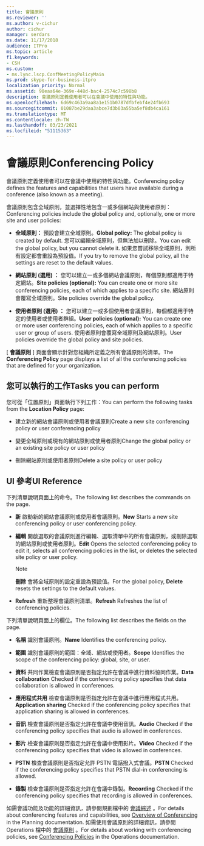 ```yaml
---
title: 會議原則
ms.reviewer: ''
ms.author: v-cichur
author: cichur
manager: serdars
ms.date: 11/17/2018
audience: ITPro
ms.topic: article
f1.keywords:
- CSH
ms.custom:
- ms.lync.lscp.ConfMeetingPolicyMain
ms.prod: skype-for-business-itpro
localization_priority: Normal
ms.assetid: 90eaa64e-369e-448d-bac4-2574c7c598b8
description: 會議原則定義使用者可以在會議中使用的特性與功能。
ms.openlocfilehash: 6d69c463a9aa8a1e151b0787dfbfebf4e24fb693
ms.sourcegitcommit: 01087be29daa3abce7d3b03a55ba5ef8db4ca161
ms.translationtype: MT
ms.contentlocale: zh-TW
ms.lasthandoff: 03/23/2021
ms.locfileid: "51115363"
---
```

# <a name="conferencing-policy"></a><span data-ttu-id="b362d-103">會議原則</span><span class="sxs-lookup"><span data-stu-id="b362d-103">Conferencing Policy</span></span>

<span data-ttu-id="b362d-104">會議原則定義使用者可以在會議中使用的特性與功能。</span><span class="sxs-lookup"><span data-stu-id="b362d-104">Conferencing policy defines the features and capabilities that users have available during a conference (also known as a meeting).</span></span>

<span data-ttu-id="b362d-105">會議原則包含全域原則，並選擇性地包含一或多個網站與使用者原則：</span><span class="sxs-lookup"><span data-stu-id="b362d-105">Conferencing policies include the global policy and, optionally, one or more site and user policies:</span></span>

- <span data-ttu-id="b362d-106">**全域原則：** 預設會建立全域原則。</span><span class="sxs-lookup"><span data-stu-id="b362d-106">**Global policy:** The global policy is created by default.</span></span> <span data-ttu-id="b362d-107">您可以編輯全域原則，但無法加以刪除。</span><span class="sxs-lookup"><span data-stu-id="b362d-107">You can edit the global policy, but you cannot delete it.</span></span> <span data-ttu-id="b362d-108">如果您嘗試移除全域原則，則所有設定都會重設為預設值。</span><span class="sxs-lookup"><span data-stu-id="b362d-108">If you try to remove the global policy, all the settings are reset to the default values.</span></span>

- <span data-ttu-id="b362d-109">**網站原則 (選用) ：** 您可以建立一或多個網站會議原則，每個原則都適用于特定網站。</span><span class="sxs-lookup"><span data-stu-id="b362d-109">**Site policies (optional):** You can create one or more site conferencing policies, each of which applies to a specific site.</span></span> <span data-ttu-id="b362d-110">網站原則會覆寫全域原則。</span><span class="sxs-lookup"><span data-stu-id="b362d-110">Site policies override the global policy.</span></span>

- <span data-ttu-id="b362d-111">**使用者原則 (選用) ：** 您可以建立一或多個使用者會議原則，每個都適用于特定的使用者或使用者群組。</span><span class="sxs-lookup"><span data-stu-id="b362d-111">**User policies (optional):** You can create one or more user conferencing policies, each of which applies to a specific user or group of users.</span></span> <span data-ttu-id="b362d-112">使用者原則會覆寫全域原則及網站原則。</span><span class="sxs-lookup"><span data-stu-id="b362d-112">User policies override the global policy and site policies.</span></span>

<span data-ttu-id="b362d-113">[ **會議原則** ] 頁面會顯示針對您組織所定義之所有會議原則的清單。</span><span class="sxs-lookup"><span data-stu-id="b362d-113">The **Conferencing Policy** page displays a list of all the conferencing policies that are defined for your organization.</span></span>

## <a name="tasks-you-can-perform"></a><span data-ttu-id="b362d-114">您可以執行的工作</span><span class="sxs-lookup"><span data-stu-id="b362d-114">Tasks you can perform</span></span>

<span data-ttu-id="b362d-115">您可從「位置原則」頁面執行下列工作：</span><span class="sxs-lookup"><span data-stu-id="b362d-115">You can perform the following tasks from the **Location Policy** page:</span></span>

- <span data-ttu-id="b362d-116">建立新的網站會議原則或使用者會議原則</span><span class="sxs-lookup"><span data-stu-id="b362d-116">Create a new site conferencing policy or user conferencing policy</span></span>

- <span data-ttu-id="b362d-117">變更全域原則或現有的網站原則或使用者原則</span><span class="sxs-lookup"><span data-stu-id="b362d-117">Change the global policy or an existing site policy or user policy</span></span>

- <span data-ttu-id="b362d-118">刪除網站原則或使用者原則</span><span class="sxs-lookup"><span data-stu-id="b362d-118">Delete a site policy or user policy</span></span>

## <a name="ui-reference"></a><span data-ttu-id="b362d-119">UI 參考</span><span class="sxs-lookup"><span data-stu-id="b362d-119">UI Reference</span></span>

<span data-ttu-id="b362d-120">下列清單說明頁面上的命令。</span><span class="sxs-lookup"><span data-stu-id="b362d-120">The following list describes the commands on the page.</span></span>

- <span data-ttu-id="b362d-121">**新** 啟動新的網站會議原則或使用者會議原則。</span><span class="sxs-lookup"><span data-stu-id="b362d-121">**New** Starts a new site conferencing policy or user conferencing policy.</span></span>

- <span data-ttu-id="b362d-122">**編輯** 開啟選取的會議原則進行編輯、選取清單中的所有會議原則，或刪除選取的網站原則或使用者原則。</span><span class="sxs-lookup"><span data-stu-id="b362d-122">**Edit** Opens the selected conferencing policy to edit it, selects all conferencing policies in the list, or deletes the selected site policy or user policy.</span></span>

    > [!NOTE]
    > <span data-ttu-id="b362d-123">**刪除** 會將全域原則的設定重設為預設值。</span><span class="sxs-lookup"><span data-stu-id="b362d-123">For the global policy, **Delete** resets the settings to the default values.</span></span>

- <span data-ttu-id="b362d-124">**Refresh** 重新整理會議原則清單。</span><span class="sxs-lookup"><span data-stu-id="b362d-124">**Refresh** Refreshes the list of conferencing policies.</span></span>

<span data-ttu-id="b362d-125">下列清單說明頁面上的欄位。</span><span class="sxs-lookup"><span data-stu-id="b362d-125">The following list describes the fields on the page.</span></span>

- <span data-ttu-id="b362d-126">**名稱** 識別會議原則。</span><span class="sxs-lookup"><span data-stu-id="b362d-126">**Name** Identifies the conferencing policy.</span></span>

- <span data-ttu-id="b362d-127">**範圍** 識別會議原則的範圍：全域、網站或使用者。</span><span class="sxs-lookup"><span data-stu-id="b362d-127">**Scope** Identifies the scope of the conferencing policy: global, site, or user.</span></span>

- <span data-ttu-id="b362d-128">**資料** 共同作業檢查會議原則是否指定允許在會議中進行資料協同作業。</span><span class="sxs-lookup"><span data-stu-id="b362d-128">**Data collaboration** Checked if the conferencing policy specifies that data collaboration is allowed in conferences.</span></span>

- <span data-ttu-id="b362d-129">**應用程式共用** 檢查會議原則是否指定允許在會議中進行應用程式共用。</span><span class="sxs-lookup"><span data-stu-id="b362d-129">**Application sharing** Checked if the conferencing policy specifies that application sharing is allowed in conferences.</span></span>

- <span data-ttu-id="b362d-130">**音訊** 檢查會議原則是否指定允許在會議中使用音訊。</span><span class="sxs-lookup"><span data-stu-id="b362d-130">**Audio** Checked if the conferencing policy specifies that audio is allowed in conferences.</span></span>

- <span data-ttu-id="b362d-131">**影片** 檢查會議原則是否指定允許在會議中使用影片。</span><span class="sxs-lookup"><span data-stu-id="b362d-131">**Video** Checked if the conferencing policy specifies that video is allowed in conferences.</span></span>

- <span data-ttu-id="b362d-132">**PSTN** 檢查會議原則是否指定允許 PSTN 電話撥入式會議。</span><span class="sxs-lookup"><span data-stu-id="b362d-132">**PSTN** Checked if the conferencing policy specifies that PSTN dial-in conferencing is allowed.</span></span>

- <span data-ttu-id="b362d-133">**錄製** 檢查會議原則是否指定允許在會議中錄製。</span><span class="sxs-lookup"><span data-stu-id="b362d-133">**Recording** Checked if the conferencing policy specifies that recording is allowed in conferences.</span></span>

<span data-ttu-id="b362d-134">如需會議功能及功能的詳細資訊，請參閱規劃檔中的 [會議綜述](/previous-versions/office/lync-server-2013/lync-server-2013-overview-of-conferencing) 。</span><span class="sxs-lookup"><span data-stu-id="b362d-134">For details about conferencing features and capabilities, see [Overview of Conferencing](/previous-versions/office/lync-server-2013/lync-server-2013-overview-of-conferencing) in the Planning documentation.</span></span> <span data-ttu-id="b362d-135">如需使用會議原則的詳細資訊，請參閱 Operations 檔中的 [會議原則](/previous-versions/office/lync-server-2013/lync-server-2013-conferencing-policies) 。</span><span class="sxs-lookup"><span data-stu-id="b362d-135">For details about working with conferencing policies, see [Conferencing Policies](/previous-versions/office/lync-server-2013/lync-server-2013-conferencing-policies) in the Operations documentation.</span></span>